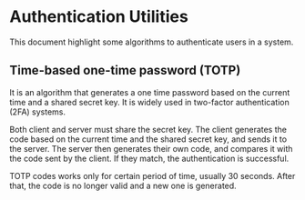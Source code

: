 # Authentication Utilities

This document highlight some algorithms to authenticate users in a system.

## Time-based one-time password (TOTP)

It is an algorithm that generates a one time password based on the current time
and a shared secret key. It is widely used in two-factor authentication (2FA)
systems.

Both client and server must share the secret key. The client generates the code
based on the current time and the shared secret key, and sends it to the server.
The server then generates their own code, and compares it with the code sent by
the client. If they match, the authentication is successful.

TOTP codes works only for certain period of time, usually 30 seconds. After
that, the code is no longer valid and a new one is generated.

